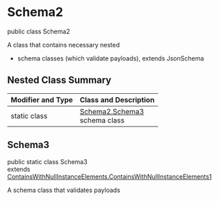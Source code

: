 # Schema2
public class Schema2

A class that contains necessary nested
- schema classes (which validate payloads), extends JsonSchema

## Nested Class Summary
| Modifier and Type | Class and Description |
| ----------------- | ---------------------- |
| static class | [Schema2.Schema3](#schema3)<br> schema class |

## Schema3
public static class Schema3<br>
extends [ContainsWithNullInstanceElements.ContainsWithNullInstanceElements1](../../../../../../../../components/schemas/ContainsWithNullInstanceElements.md#containswithnullinstanceelements1)

A schema class that validates payloads
